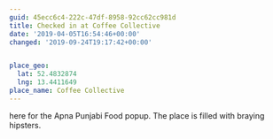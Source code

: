 ```yaml
---
guid: 45ecc6c4-222c-47df-8958-92cc62cc981d
title: Checked in at Coffee Collective
date: '2019-04-05T16:54:46+00:00'
changed: '2019-09-24T19:17:42+00:00'


place_geo:
  lat: 52.4832874
  lng: 13.4411649
place_name: Coffee Collective
---
```


here for the Apna Punjabi Food popup. The place is filled with braying hipsters. 
